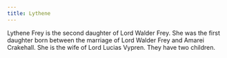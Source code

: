 ```yaml
---
title: Lythene
---
```


Lythene Frey is the second daughter of Lord Walder Frey. She was the first daughter born between the marriage of Lord Walder Frey and Amarei Crakehall. She is the wife of Lord Lucias Vypren. They have two children.


